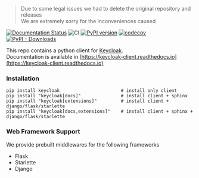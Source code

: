 > Due to some legal issues we had to delete the original repository and releases  
We are extremely sorry for the inconveniences caused   
   
   
[![Documentation Status](https://readthedocs.org/projects/keycloak-client/badge/?version=latest)](https://keycloak-client.readthedocs.io/en/latest/?badge=latest)
![CI](https://github.com/keycloak-client/keycloak-client/workflows/CI/badge.svg?branch=main)
[![PyPI version](https://badge.fury.io/py/keycloak.svg)](https://badge.fury.io/py/keycloak)
[![codecov](https://codecov.io/gh/keycloak-client/keycloak-client/branch/main/graph/badge.svg)](https://codecov.io/gh/keycloak-client/keycloak-client)
[![PyPI - Downloads](https://img.shields.io/pypi/dm/keycloak.svg)](https://pypistats.org/packages/keycloak)

This repo contains a python client for [Keycloak](https://www.keycloak.org/).  
Documentation is available in [https://keycloak-client.readthedocs.io](https://keycloak-client.readthedocs.io)  


### Installation

```
pip install keycloak                       # install only client   
pip install "keycloak[docs]"               # install client + sphinx   
pip install "keycloak[extensions]"         # install client + django/flask/starlette   
pip install "keycloak[docs,extensions]"    # install client + sphinx + django/flask/starlette   
```

### Web Framework Support

We provide prebuilt middlewares for the following frameworks

* Flask
* Starlette
* Django
